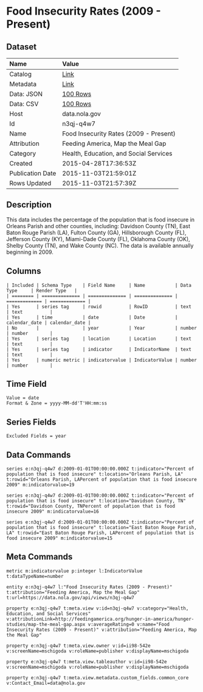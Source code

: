 # Food Insecurity Rates (2009 - Present)

## Dataset

| Name | Value |
| :--- | :---- |
| Catalog | [Link](https://catalog.data.gov/dataset/food-insecurity-rates-2009-present) |
| Metadata | [Link](https://data.nola.gov/api/views/n3qj-q4w7) |
| Data: JSON | [100 Rows](https://data.nola.gov/api/views/n3qj-q4w7/rows.json?max_rows=100) |
| Data: CSV | [100 Rows](https://data.nola.gov/api/views/n3qj-q4w7/rows.csv?max_rows=100) |
| Host | data.nola.gov |
| Id | n3qj-q4w7 |
| Name | Food Insecurity Rates (2009 - Present) |
| Attribution | Feeding America, Map the Meal Gap |
| Category | Health, Education, and Social Services |
| Created | 2015-04-28T17:36:53Z |
| Publication Date | 2015-11-03T21:59:01Z |
| Rows Updated | 2015-11-03T21:57:39Z |

## Description

This data includes the percentage of the population that is food insecure in Orleans Parish and other counties, including: Davidson County (TN), East Baton Rouge Parish (LA), Fulton County (GA), Hillsborough County (FL), Jefferson County (KY), Miami-Dade County (FL), Oklahoma County (OK), Shelby County (TN), and Wake County (NC). The data is available annually beginning in 2009.

## Columns

```ls
| Included | Schema Type    | Field Name     | Name           | Data Type     | Render Type   |
| ======== | ============== | ============== | ============== | ============= | ============= |
| Yes      | series tag     | rowid          | RowID          | text          | text          |
| Yes      | time           | date           | Date           | calendar_date | calendar_date |
| No       |                | year           | Year           | number        | number        |
| Yes      | series tag     | location       | Location       | text          | text          |
| Yes      | series tag     | indicator      | IndicatorName  | text          | text          |
| Yes      | numeric metric | indicatorvalue | IndicatorValue | number        | number        |
```

## Time Field

```ls
Value = date
Format & Zone = yyyy-MM-dd'T'HH:mm:ss
```

## Series Fields

```ls
Excluded Fields = year
```

## Data Commands

```ls
series e:n3qj-q4w7 d:2009-01-01T00:00:00.000Z t:indicator="Percent of population that is food insecure" t:location="Orleans Parish, LA" t:rowid="Orleans Parish, LAPercent of population that is food insecure 2009" m:indicatorvalue=19

series e:n3qj-q4w7 d:2009-01-01T00:00:00.000Z t:indicator="Percent of population that is food insecure" t:location="Davidson County, TN" t:rowid="Davidson County, TNPercent of population that is food insecure 2009" m:indicatorvalue=16

series e:n3qj-q4w7 d:2009-01-01T00:00:00.000Z t:indicator="Percent of population that is food insecure" t:location="East Baton Rouge Parish, LA" t:rowid="East Baton Rouge Parish, LAPercent of population that is food insecure 2009" m:indicatorvalue=15
```

## Meta Commands

```ls
metric m:indicatorvalue p:integer l:IndicatorValue t:dataTypeName=number

entity e:n3qj-q4w7 l:"Food Insecurity Rates (2009 - Present)" t:attribution="Feeding America, Map the Meal Gap" t:url=https://data.nola.gov/api/views/n3qj-q4w7

property e:n3qj-q4w7 t:meta.view v:id=n3qj-q4w7 v:category="Health, Education, and Social Services" v:attributionLink=http://feedingamerica.org/hunger-in-america/hunger-studies/map-the-meal-gap.aspx v:averageRating=0 v:name="Food Insecurity Rates (2009 - Present)" v:attribution="Feeding America, Map the Meal Gap"

property e:n3qj-q4w7 t:meta.view.owner v:id=ii98-542e v:screenName=mschigoda v:roleName=publisher v:displayName=mschigoda

property e:n3qj-q4w7 t:meta.view.tableauthor v:id=ii98-542e v:screenName=mschigoda v:roleName=publisher v:displayName=mschigoda

property e:n3qj-q4w7 t:meta.view.metadata.custom_fields.common_core v:Contact_Email=data@nola.gov
```